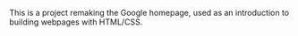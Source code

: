 This is a project remaking the Google homepage, used as an introduction to building webpages with HTML/CSS. 